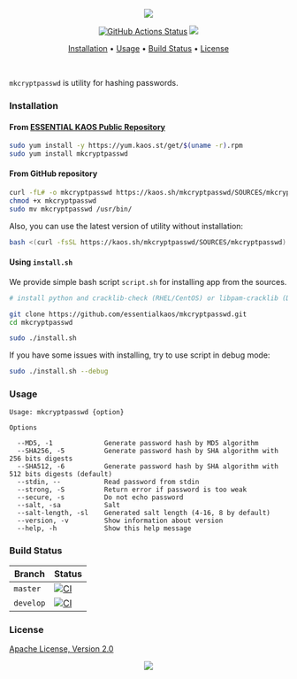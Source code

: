 <p align="center"><a href="#readme"><img src="https://gh.kaos.st/mkcryptpasswd.svg"/></a></p>

<p align="center">
  <a href="https://github.com/essentialkaos/mkcryptpasswd/actions"><img src="https://github.com/essentialkaos/mkcryptpasswd/workflows/CI/badge.svg" alt="GitHub Actions Status" /></a>
  <a href="#license"><img src="https://gh.kaos.st/apache2.svg"></a>
</p>

<p align="center"><a href="#installation">Installation</a> • <a href="#usage">Usage</a> • <a href="#build-status">Build Status</a> • <a href="#license">License</a></p>

<br/>

`mkcryptpasswd` is utility for hashing passwords.

### Installation

#### From [ESSENTIAL KAOS Public Repository](https://yum.kaos.st)

```bash
sudo yum install -y https://yum.kaos.st/get/$(uname -r).rpm
sudo yum install mkcryptpasswd
```

#### From GitHub repository

```bash
curl -fL# -o mkcryptpasswd https://kaos.sh/mkcryptpasswd/SOURCES/mkcryptpasswd
chmod +x mkcryptpasswd
sudo mv mkcryptpasswd /usr/bin/
```

Also, you can use the latest version of utility without installation:

```bash
bash <(curl -fsSL https://kaos.sh/mkcryptpasswd/SOURCES/mkcryptpasswd) # pass options here
```

#### Using `install.sh`

We provide simple bash script `script.sh` for installing app from the sources.

```bash
# install python and cracklib-check (RHEL/CentOS) or libpam-cracklib (Debian/Ubuntu)

git clone https://github.com/essentialkaos/mkcryptpasswd.git
cd mkcryptpasswd

sudo ./install.sh
```

If you have some issues with installing, try to use script in debug mode:

```bash
sudo ./install.sh --debug
```

### Usage

```
Usage: mkcryptpasswd {option}

Options

  --MD5, -1             Generate password hash by MD5 algorithm
  --SHA256, -5          Generate password hash by SHA algorithm with 256 bits digests
  --SHA512, -6          Generate password hash by SHA algorithm with 512 bits digests (default)
  --stdin, --           Read password from stdin
  --strong, -S          Return error if password is too weak
  --secure, -s          Do not echo password
  --salt, -sa           Salt
  --salt-length, -sl    Generated salt length (4-16, 8 by default)
  --version, -v         Show information about version
  --help, -h            Show this help message

```

### Build Status

| Branch | Status |
|--------|--------|
| `master` | [![CI](https://github.com/essentialkaos/mkcryptpasswd/workflows/CI/badge.svg?branch=master)](https://github.com/essentialkaos/mkcryptpasswd/actions) |
| `develop` | [![CI](https://github.com/essentialkaos/mkcryptpasswd/workflows/CI/badge.svg?branch=develop)](https://github.com/essentialkaos/mkcryptpasswd/actions) |

### License

[Apache License, Version 2.0](https://www.apache.org/licenses/LICENSE-2.0)

<p align="center"><a href="https://essentialkaos.com"><img src="https://gh.kaos.st/ekgh.svg"/></a></p>

